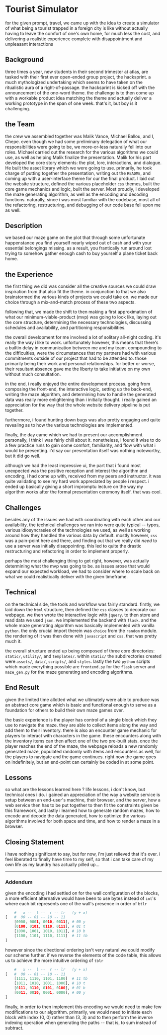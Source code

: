 # Tourist Simulator

for the given prompt, travel, we came up with the idea to create a
simulator of what being a tourist trapped in a foreign city is like without
actually having to leave the comfort of one's own home, for much less the
cost, and delivering a realistic experience complete with disappointment and
unpleasant interactions

## Background

three times a year, new students in their second trimester at atlas, are tasked
with their first ever open-ended group project, the hacksprint. a much
mythologized undertaking which seems to have taken on the ritualistic aura of a
right-of-passage. the hacksprint is kicked off with the announcement of the
one-word theme. the challenge is to then come up with a workable product idea
matching the theme and actually deliver a working prototype in the span of one
week. that's it, but boy is it challenging.

## the Team

the crew we assembled together was Malik Vance, Michael Ballou, and I, Chepe.
even though we had some preliminary delegation of what our responsibilities were
going to be, we more-or-less naturally fell into our roles. Michael carried out
the research for the various algorithms we could use, as well as helping Malik
finalize the presentation. Malik for his part developed the core story elements:
the plot, lore, interactions, and dialogue. He built the asset library which we
were going to use. primarily, he took charge of putting together the
presentation, writing out the `README`, and coming up with a user-interface
theme for our the final product. I laid out the website structure, defined the
various placeholder `css` themes, built the core game mechanics and logic, built
the server. Most proudly, I developed the maze generating algorithm, as well as
the encoding and decoding functions. naturally, since i was most familiar with
the codebase, most all of the refactoring, restructuring, and debugging of our
code base fell upon me as well.

## Description

we based our maze game on the plot that through some unfortunate happenstance
you find yourself nearly wiped out of cash and with your essential belongings
missing. as a result, you frantically run around lost trying to somehow gather
enough cash to buy yourself a plane ticket back home.

## the Experience

the first thing we did was consider all the creative sources we could draw
inspiration from that also fit the theme. in conjunction to that we also
brainstormed the various kinds of projects we could take on. we made our choice
through a mix-and-match process of these two aspects.

following that, we made the shift to then making a first approximation of what
our minimum-viable-product (mvp) was going to look like, laying out the core
structure, determining the necessary technologies, discussing schedules and
availability, and partitioning responsibilities.

the overall development for me involved a lot of solitary all-night coding. it's
really the way i like to work. unfortunately however, this means that there's a
builtin delay in communication between me and my team. compounding to the
difficulties, were the circumstances that my partners had with various
commitments outside of our project that had to be attended to. those primarily
being their work and personal relationships. for better or worse, their
resultant absence gave me the liberty to take initiative on my own without much
consultation.

in the end, i really enjoyed the entire development process. going from
composing the front-end, the interactive logic, setting up the back-end, writing
the maze algorithm, and determining how to handle the generated data was really
more enlightening than i initially thought. i really gained an appreciation for
the way that the whole website delivery pipeline is put together.

furthermore, i found hunting down bugs was also pretty engaging and quite
revealing as to how the various technologies are implemented.

finally, the day came which we had to present our accomplishment. personally, i
think i was fairly chill about it. nonetheless, i found it wise to do a few
practice runs to gain some comfort, familiarity, and flow with what i would be
presenting. i'd say our presentation itself was nothing noteworthy, but it did
go well.

although we had the least impressive ui, the part that i found most unexpected
was the positive reception and interest the algorithm and encoding, i had come
up with, received from my peers and instructor. it was quite validating to see
my hard work appreciated by people i respect. i ended up basically giving a
short impromptu lecture on the way my algorithm works after the formal
presentation ceremony itself. that was cool.

## Challenges

besides any of the issues we had with coordinating with each other and our
availability, the technical challenges we ran into were quite typical -- typos,
various idiosyncrasies of the technologies we used, as well as working around
how they handled the various data by default. mostly however, `css` was a
pain-point here and there, and finding out that we really did _need_ to use a
server was initially disappointing. this led to quite the drastic restructuring
and refactoring in order to implement properly.

perhaps the most challenging thing to get right, however, was actually
determining what the mvp was going to be. as issues arose that would expand our
expected workload, we had to consider where to scale back on what we could
realistically deliver with the given timeframe.

## Technical

on the technical side, the tools and workflow was fairly standard. firstly,
we laid down the `html` structure, then defined the `css` classes to decorate
our webpage. we then wrote the interactive logic with `jquery`. to then store
and read data we used `json`. we implemented the backend with `flask`. and the
whole maze generating algorithm was basically implemented with vanilla `python`.
the only crucial import therein was `choice` from the `random` module. the
rendering of it was then done with `javascript` and `css`. that was pretty much
it.

the overall structure ended up being composed of three core directories:
`static/`, `utility/`, and `templates/`. within `static/` the subdirectories
created were `assets/`, `data/`, `scripts/`, and `styles`. lastly the two `python`
scripts which made everything possible are `frontend.py` for the `flask` server
and `maze_gen.py` for the maze generating and encoding algorithms.

## End Result

given the limited time allotted what we ultimately were able to produce was an
abstract core game which is basic and functional enough to serve as a foundation
for others to build their own maze games over.

the basic experience is the player has control of a single block which they use
to navigate the maze. they are able to collect items along the way and add them
to their inventory. there is also an encounter game mechanic for players to
interact with characters in the game. these encounters along with the inventory
items can then affect one of the two pre-built stats. once the player
reaches the end of the maze, the webpage reloads a new randomly generated
maze, populated randomly with items and encounters as well, for the players to
navigate and the game continues. right now the game goes on indefinitely, but
an end-point can certainly be coded in at some point.

## Lessons

so what are the lessons learned here ? life lessons, i don't know, but
technical ones i do. i gained an appreciation of the way a website service is
setup between an end-user's machine, their browser, and the server, how a web
service then has to be put together to then fit the constraints given be this
framework, and lastly i learned how to generate random mazes, how to encode and
decode the data generated, how to optimize the various algorithms involved
for both space and time, and how to render a maze in a browser.

## Closing Statement

i have nothing significant to say, but for now, i'm just relieved that it's
over. i feel liberated to finally have time to my self, so that i can take
care of my own life as my laundry has actually pilled up...

----

### Addendum

given the encoding i had settled on for the wall configuration of the blocks, a
more efficient alternative would have been to use bytes instead of `int`'s where
each bit represents one of the wall's presence in order of `btlr`

```python
	#   x --  l --  r -- lr   (y + x)
[	#  00 -- 01 -- 10 -- 11
	[0000, 0001, 0010, 0011], # 00 y
	[0100, 0101, 0110, 0111], # 01 t
	[1000, 1001, 1010, 1011], # 10 b
	[1100, 1101, 1110, 1111]  # 11 tb
]
```

however since the directional ordering isn't very natural we could modify our
scheme further. if we reverse the elements of the code table, this allows us to
achieve the more intuitive ordering of `tblr`

```python
	#   x --  l --  r -- lr   (y + x)
[	#  00 -- 01 -- 10 -- 11
	[1111, 1110, 1101, 1100]  # 11 tb
	[1011, 1010, 1001, 1000], # 10 t
	[0111, 0110, 0101, 0100], # 01 b
	[0011, 0010, 0001, 0000], # 00 y
]
```

finally, in order to then implement this encoding we would need to make few
modifications to our algorithm. primarily, we would need to initiate each block
with index (0, 0) rather than (3, 3) and to then perform the inverse indexing
operation when generating the paths -- that is, to sum instead of subtract.
